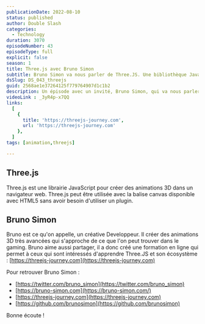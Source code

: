 ```yaml
---
publicationDate: 2022-08-10
status: published
author: Double Slash
categories:
  - Technology
duration: 3070
episodeNumber: 43
episodeType: full
explicit: false
season: 1
title: Three.js avec Bruno Simon
subtitle: Bruno Simon va nous parler de Three.JS. Une bibliothèque JavaScript pour créer des animations 3D.
dsSlug: DS_043_threejs
guid: 2568ae1e37264125f779764907d1c1b2
description: Un épisode avec un invité, Bruno Simon, qui va nous parler de Three.JS. Une bibliothèque JavaScript pour créer des animations 3D.
videoLink : _3yR4p-x7QQ
links:
  [
    {
      title: 'https://threejs-journey.com',
      url: 'https://threejs-journey.com'
    },
  ]
tags: [animation,threejs]

---
```

## Three.js

Three.js est une librairie JavaScript pour créer des animations 3D dans un navigateur web.
Three.js peut être utilisée avec la balise canvas disponible avec HTML5 sans avoir besoin d'utiliser un plugin.

## Bruno Simon

Bruno est ce qu'on appelle, un créative Developpeur. Il créer des animations 3D très avancées qui s'approche de ce que l'on peut trouver dans le gaming.
Bruno aime aussi partager, il a donc créé une formation en ligne qui permet à ceux qui sont intéressés d'apprendre Three.JS et son écosystème : [https://threejs-journey.com](https://threejs-journey.com)

Pour retrouver Bruno Simon :


- [https://twitter.com/bruno_simon](https://twitter.com/bruno_simon)
- [https://bruno-simon.com](https://bruno-simon.com/)
- [https://threejs-journey.com](https://threejs-journey.com)
- [https://github.com/brunosimon](https://github.com/brunosimon)


Bonne écoute !




